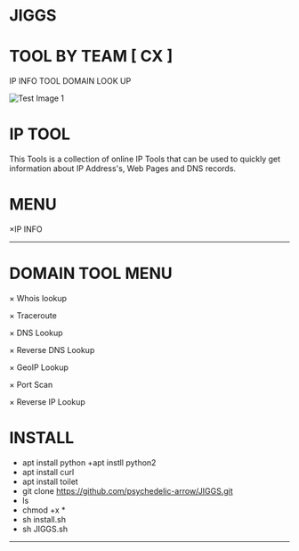 # JIGGS
# TOOL BY TEAM [ CX ]
IP INFO TOOL DOMAIN LOOK UP 


![Test Image 1](https://k.top4top.io/p_18696u2yv0.png)

# IP TOOL

This Tools is a collection of online IP Tools that can be used to quickly get information about IP Address's, Web Pages and DNS records.

# MENU

×IP INFO
______________
# DOMAIN TOOL MENU

× Whois lookup

× Traceroute

× DNS Lookup

× Reverse DNS Lookup

× GeoIP Lookup

× Port Scan

× Reverse IP Lookup

# INSTALL

+ apt install python
+apt instll python2
+ apt install curl
+ apt install toilet
+ git clone https://github.com/psychedelic-arrow/JIGGS.git
+ ls
+ chmod +x *
+ sh install.sh
+ sh JIGGS.sh
______________________________

